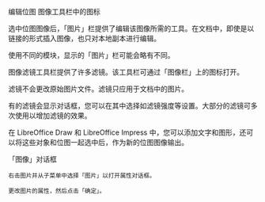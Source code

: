 编辑位图
图像工具栏中的图标

选中位图图像后，「图片」栏提供了编辑该图像所需的工具。在文档中，即使是以链接的形式插入图像，也只对本地副本进行编辑。


使用不同的模块，显示的「图片」栏可能会略有不同。

图像滤镜工具栏提供了许多滤镜。该工具栏可通过「图像栏」上的图标打开。

滤镜不会更改原始图片文件。滤镜只应用于文档中的图片。

有的滤镜会显示对话框，您可以在其中选择如滤镜强度等设置。大部分的滤镜可多次使用以增加滤镜的效果。


在 LibreOffice Draw 和 LibreOffice Impress 中，您可以添加文字和图形，还可以将这些对象和位图一起选中后，作为新的位图图像输出。

「图像」对话框

    右击图片并从子菜单中选择「图片」以打开属性对话框。

    更改图片的属性，然后点击「确定」。


